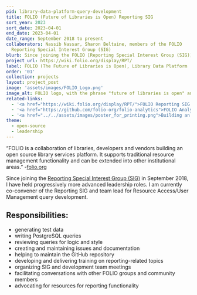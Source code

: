 ```yaml
---
pid: library-data-platform-query-development
title: FOLIO (Future of Libraries is Open) Reporting SIG
sort_year: 2023
sort_date: 2023-04-01
end_date: 2023-04-01
date_range: September 2018 to present
collaborators: Nassib Nassar, Sharon Beltaine, members of the FOLIO
  Reporting Special Interest Group (SIG)
blurb: Since joining the FOLIO [Reporting Special Interest Group (SIG)](https://wiki.folio.org/display/RPT/) in September 2018, I have held progressively more advanced leadership roles. I am currently co-convener of the Reporting SIG and team lead for Resource Access/User Management query development.
project_url: https://wiki.folio.org/display/RPT/
label: FOLIO (The Future of Libraries is Open), Library Data Platform
order: '01'
collection: projects
layout: project_post
image: 'assets/images/FOLIO_Logo.png'
image_alt: FOLIO logo, with the phrase "future of libraries is open" and a bee graphic in the corner.
related-links:
  - '<a href="https://wiki.folio.org/display/RPT/">FOLIO Reporting SIG wiki</a>'
  - '<a href="https://github.com/folio-org/folio-analytics">FOLIO Analytics Query Repository</a>'
  - '<a href="../../assets/images/poster_for_printing.png">Building an Open Source Reporting Platform for FOLIO</a> (poster)'
theme: 
  - open-source
  - leadership
---
```

“FOLIO is a collaboration of libraries, developers and vendors building an
  open source library services platform. It supports traditional resource management
  functionality and can be extended into other institutional areas.” -[folio.org](https://www.folio.org/)

Since joining the [Reporting Special Interest Group (SIG)](https://wiki.folio.org/display/RPT/) in September 2018, I have held progressively more advanced leadership roles. I am currently co-convener of the Reporting SIG and team lead for Resource Access/User Management query development.

## Responsibilities:

* generating test data
* writing PostgreSQL queries
* reviewing queries for logic and style
* creating and maintaining issues and documentation
* helping to maintain the GitHub repository
* developing and delivering training on reporting-related topics
* organizing SIG and development team meetings
* facilitating conversations with other FOLIO groups and community members
* advocating for resources for reporting functionality




 
